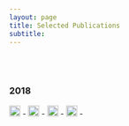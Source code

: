 ```yaml
---
layout: page
title: Selected Publications
subtitle: 
---
```

<br/>
<br/>

### 2018

<img src="../img/journal-article.png" height="20px">
- 


<img src="../img/conference-paper.png" height="20px">
-


<img src="../img/workshop-paper.png" height="20px">
-

<img src="../img/book-chapter.png" height="20px">
-









































